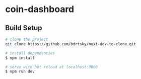 # coin-dashboard

## Build Setup

```bash
# clone the project
git clone https://github.com/bdrtsky/nuxt-dev-to-clone.git

# install dependencies
$ npm install

# serve with hot reload at localhost:3000
$ npm run dev
